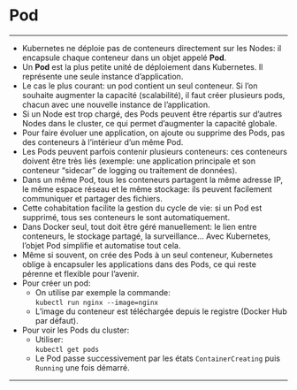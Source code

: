 # Pod

***

- Kubernetes ne déploie pas de conteneurs directement sur les Nodes: il encapsule chaque conteneur dans un objet appelé **Pod**.
- Un **Pod** est la plus petite unité de déploiement dans Kubernetes. Il représente une seule instance d’application.
- Le cas le plus courant: un pod contient un seul conteneur. Si l’on souhaite augmenter la capacité (scalabilité), il faut créer plusieurs pods, chacun avec une nouvelle instance de l’application.
- Si un Node est trop chargé, des Pods peuvent être répartis sur d’autres Nodes dans le cluster, ce qui permet d’augmenter la capacité globale.
- Pour faire évoluer une application, on ajoute ou supprime des Pods, pas des conteneurs à l’intérieur d’un même Pod.
- Les Pods peuvent parfois contenir plusieurs conteneurs: ces conteneurs doivent être très liés (exemple: une application principale et son conteneur “sidecar” de logging ou traitement de données).
- Dans un même Pod, tous les conteneurs partagent la même adresse IP, le même espace réseau et le même stockage: ils peuvent facilement communiquer et partager des fichiers.
- Cette cohabitation facilite la gestion du cycle de vie: si un Pod est supprimé, tous ses conteneurs le sont automatiquement.
- Dans Docker seul, tout doit être géré manuellement: le lien entre conteneurs, le stockage partagé, la surveillance… Avec Kubernetes, l’objet Pod simplifie et automatise tout cela.
- Même si souvent, on crée des Pods à un seul conteneur, Kubernetes oblige à encapsuler les applications dans des Pods, ce qui reste pérenne et flexible pour l’avenir.
- Pour créer un pod:
    - On utilise par exemple la commande:  
      `kubectl run nginx --image=nginx`
    - L’image du conteneur est téléchargée depuis le registre (Docker Hub par défaut).
- Pour voir les Pods du cluster:
    - Utiliser:  
      `kubectl get pods`
    - Le Pod passe successivement par les états `ContainerCreating` puis `Running` une fois démarré.

***

